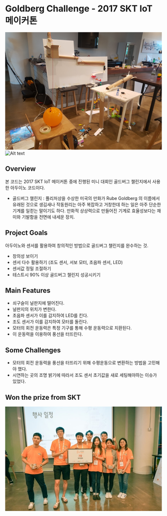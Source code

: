 # Goldberg Challenge - 2017 SKT IoT 메이커톤
![Alt text](/images/machine.jpg?raw=true "Machine")
![Alt text](/images/machine2.jpg?raw=true "Machine2")

## Overview
본 코드는 2017 SKT IoT 메이커톤 중에 진행된 미니 대회인 골드버그 챌린지에서 사용한 아두이노 코드이다.
* 골드버그 챌린지 : 퓰리처상을 수상한 미국의 만화가 Rube Goldberg 의 이름에서 유래된 것으로 생김새나 작동원리는 아주 복잡하고 거창한데 하는 일은 아주 단순한 기계를 일컫는 말이기도 하다. 만화적 상상력으로 만들어진 기계로 효율성보다는 재미와 기발함을 전면에 내세운 장치.

## Project Goals
아두이노와 센서를 활용하여 창의적인 방법으로 골드버그 챌린지를 완수하는 것.

- 창의성 보이기
- 센서 다수 활용하기 (조도 센서, 서보 모터, 초음파 센서, LED)
- 센서값 정밀 조절하기
- 테스트시 90% 이상 골드버그 챌린지 성공시키기

## Main Features
- 쇠구슬이 널판지에 떨어진다.
- 널판지의 위치가 변한다.
- 초음파 센서가 이를 감지하여 LED를 킨다.
- 조도 센서가 이를 감지하여 모터를 돌린다.
- 모터의 회전 운동력은 특정 기구를 통해 수평 운동력으로 치환된다.
- 이 운동력을 이용하여 풍선을 터뜨린다.

## Some Challenges
- 모터의 회전 운동력을 풍선을 터뜨리기 위해 수평운동으로 변환하는 방법을 고민해야 했다.
- 시연하는 곳의 조명 밝기에 따라서 조도 센서 초기값을 새로 세팅해야하는 이슈가 있었다.

## Won the prize from SKT
![Alt text](/images/prize.jpg?raw=true "Prize")